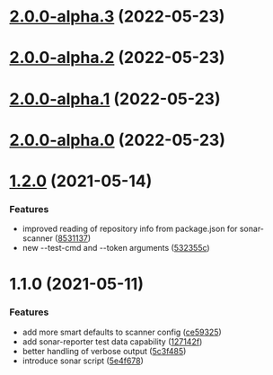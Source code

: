 # [2.0.0-alpha.3](https://github.com/nsf-open/ember-cli-sonarqube/compare/2.0.0-alpha.2...2.0.0-alpha.3) (2022-05-23)

# [2.0.0-alpha.2](https://github.com/nsf-open/ember-cli-sonarqube/compare/2.0.0-alpha.1...2.0.0-alpha.2) (2022-05-23)

# [2.0.0-alpha.1](https://github.com/nsf-open/ember-cli-sonarqube/compare/2.0.0-alpha.0...2.0.0-alpha.1) (2022-05-23)

# [2.0.0-alpha.0](https://github.com/nsf-open/ember-cli-sonarqube/compare/1.2.0...2.0.0-alpha.0) (2022-05-23)

# [1.2.0](https://github.com/nsf-open/ember-cli-sonarqube/compare/1.1.0...1.2.0) (2021-05-14)


### Features

* improved reading of repository info from package.json for sonar-scanner ([8531137](https://github.com/nsf-open/ember-cli-sonarqube/commits/85311373ca4fdd8ebc682a24ae1799e3510d632d))
* new --test-cmd and --token arguments ([532355c](https://github.com/nsf-open/ember-cli-sonarqube/commits/532355c6667d6483c351ce21c9aa8ae97a85cba4))

# 1.1.0 (2021-05-11)


### Features

* add more smart defaults to scanner config ([ce59325](https://github.com/nsf-open/ember-cli-sonarqube/commits/ce593259e1b4b71951c16b5183bda39ff8c5b24a))
* add sonar-reporter test data capability ([127142f](https://github.com/nsf-open/ember-cli-sonarqube/commits/127142f7431af74e3248765c674e6438a1b0ac37))
* better handling of verbose output ([5c3f485](https://github.com/nsf-open/ember-cli-sonarqube/commits/5c3f485af9bb75cb5c2d4ea0c793af5e5a625452))
* introduce sonar script ([5e4f678](https://github.com/nsf-open/ember-cli-sonarqube/commits/5e4f67806a5616c3d0f7ded5790309a6718ef977))

